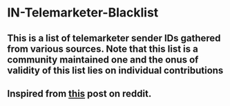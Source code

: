 # IN-Telemarketer-Blacklist
## This is a list of telemarketer sender IDs gathered from various sources. Note that this list is a community maintained one and the onus of validity of this list lies on individual contributions

## Inspired from [this](https://www.reddit.com/r/india/comments/6zd44e/blacklist_of_telemarketers/) post on reddit.
